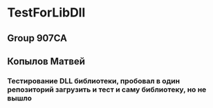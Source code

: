 # TestForLibDll
## Group 907CA
## Копылов Матвей
### Тестирование DLL библиотеки, пробовал в один репозиторий загрузить и тест и саму библиотеку, но не вышло
